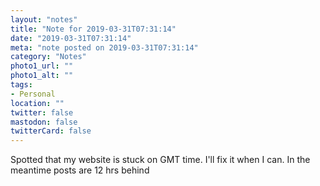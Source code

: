 ```yaml
---
layout: "notes"
title: "Note for 2019-03-31T07:31:14"
date: "2019-03-31T07:31:14"
meta: "note posted on 2019-03-31T07:31:14"
category: "Notes"
photo1_url: ""
photo1_alt: ""
tags:
- Personal
location: ""
twitter: false
mastodon: false
twitterCard: false
---
```

Spotted that my website is stuck on GMT time. I'll fix it when I can. In the meantime posts are 12 hrs behind
